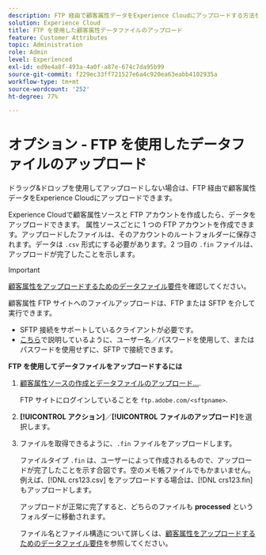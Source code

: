 ```yaml
---
description: FTP 経由で顧客属性データをExperience Cloudにアップロードする方法を説明します。
solution: Experience Cloud
title: FTP を使用した顧客属性データファイルのアップロード
feature: Customer Attributes
topic: Administration
role: Admin
level: Experienced
exl-id: ed9e4a8f-493a-4a0f-a87e-674c7da95b99
source-git-commit: f229ec33ff721527e6a4c920ea63eabb4102935a
workflow-type: tm+mt
source-wordcount: '252'
ht-degree: 77%

---
```


# オプション - FTP を使用したデータファイルのアップロード

ドラッグ&amp;ドロップを使用してアップロードしない場合は、FTP 経由で顧客属性データをExperience Cloudにアップロードできます。

Experience Cloudで顧客属性ソースと FTP アカウントを作成したら、データをアップロードできます。 属性ソースごとに 1 つの FTP アカウントを作成できます。アップロードしたファイルは、そのアカウントのルートフォルダーに保存されます。データは `.csv` 形式にする必要があります。2 つ目の `.fin` ファイルは、アップロードが完了したことを示します。

>[!IMPORTANT]
>
>[顧客属性をアップロードするためのデータファイル要件](crs-data-file.md#concept_DE908F362DF24172BFEF48E1797DAF19)を確認してください。

顧客属性 FTP サイトへのファイルアップロードは、FTP または SFTP を介して実行できます。

* SFTP 接続をサポートしているクライアントが必要です。
* [こちら](https://experienceleague.adobe.com/docs/analytics/export/ftp-and-sftp/secure-file-transfer-protocol/ftp-sftp-cert-auth.html?lang=ja)で説明しているように、ユーザー名／パスワードを使用して、またはパスワードを使用せずに、SFTP で接続できます。

**FTP を使用してデータファイルをアップロードするには**

1. [顧客属性ソースの作成とデータファイルのアップロード...](t-crs-usecase.md#task_BCC327B2A0EF4A1BBB2934013AB92B78).

   FTP サイトにログインしていることを `ftp.adobe.com/<sftpname>`.

1. **[!UICONTROL アクション]**／**[!UICONTROL ファイルのアップロード]**&#x200B;を選択します。

1. ファイルを取得できるように、`.fin` ファイルをアップロードします。

   ファイルタイプ `.fin` は、ユーザーによって作成されるもので、アップロードが完了したことを示す合図です。空のメモ帳ファイルでもかまいません。例えば、[!DNL crs123.csv] をアップロードする場合は、[!DNL crs123.fin] もアップロードします。

   アップロードが正常に完了すると、どちらのファイルも **processed** というフォルダーに移動されます。

   ファイル名とファイル構造について詳しくは、[顧客属性をアップロードするためのデータファイル要件](crs-data-file.md#concept_DE908F362DF24172BFEF48E1797DAF19)を参照してください。
